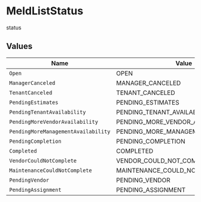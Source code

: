 # MeldListStatus

status


## Values

| Name                                 | Value                                |
| ------------------------------------ | ------------------------------------ |
| `Open`                               | OPEN                                 |
| `ManagerCanceled`                    | MANAGER_CANCELED                     |
| `TenantCanceled`                     | TENANT_CANCELED                      |
| `PendingEstimates`                   | PENDING_ESTIMATES                    |
| `PendingTenantAvailability`          | PENDING_TENANT_AVAILABILITY          |
| `PendingMoreVendorAvailability`      | PENDING_MORE_VENDOR_AVAILABILITY     |
| `PendingMoreManagementAvailability`  | PENDING_MORE_MANAGEMENT_AVAILABILITY |
| `PendingCompletion`                  | PENDING_COMPLETION                   |
| `Completed`                          | COMPLETED                            |
| `VendorCouldNotComplete`             | VENDOR_COULD_NOT_COMPLETE            |
| `MaintenanceCouldNotComplete`        | MAINTENANCE_COULD_NOT_COMPLETE       |
| `PendingVendor`                      | PENDING_VENDOR                       |
| `PendingAssignment`                  | PENDING_ASSIGNMENT                   |